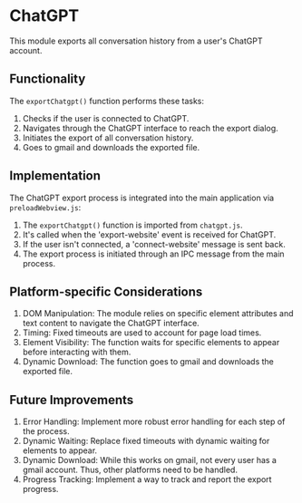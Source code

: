 # ChatGPT

This module exports all conversation history from a user's ChatGPT account.

## Functionality

The `exportChatgpt()` function performs these tasks:
1. Checks if the user is connected to ChatGPT.
2. Navigates through the ChatGPT interface to reach the export dialog.
3. Initiates the export of all conversation history.
4. Goes to gmail and downloads the exported file.

## Implementation

The ChatGPT export process is integrated into the main application via `preloadWebview.js`:
1. The `exportChatgpt()` function is imported from `chatgpt.js`.
2. It's called when the 'export-website' event is received for ChatGPT.
3. If the user isn't connected, a 'connect-website' message is sent back.
4. The export process is initiated through an IPC message from the main process.

## Platform-specific Considerations

1. DOM Manipulation: The module relies on specific element attributes and text content to navigate the ChatGPT interface.
2. Timing: Fixed timeouts are used to account for page load times.
3. Element Visibility: The function waits for specific elements to appear before interacting with them.
4. Dynamic Download: The function goes to gmail and downloads the exported file.

## Future Improvements

1. Error Handling: Implement more robust error handling for each step of the process.
2. Dynamic Waiting: Replace fixed timeouts with dynamic waiting for elements to appear.
3. Dynamic Download: While this works on gmail, not every user has a gmail account. Thus, other platforms need to be handled.
4. Progress Tracking: Implement a way to track and report the export progress.
